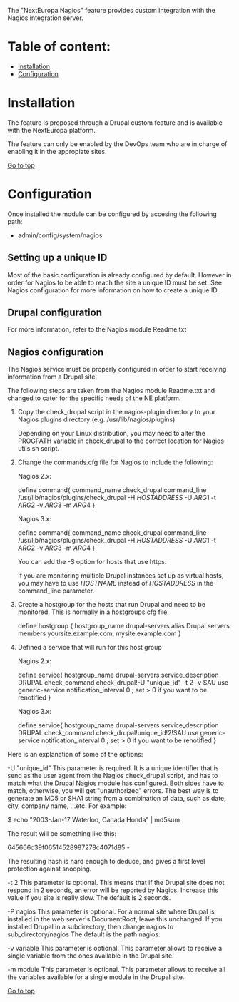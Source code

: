 The "NextEuropa Nagios" feature provides custom integration with the Nagios
integration server.


Table of content:
=================
- [Installation](#installation)
- [Configuration](#configuration)

# Installation

The feature is proposed through a Drupal custom feature and is available with the NextEuropa platform.

The feature can only be enabled by the DevOps team who are in charge of enabling it in the appropiate sites.

[Go to top](#table-of-content)

# Configuration

Once installed the module can be configured by accesing the following path:

 * admin/config/system/nagios

## Setting up a unique ID

Most of the basic configuration is already configured by default.
However in order for Nagios to be able to reach the site a unique ID must be set. 
See Nagios configuration for more information on how to create a unique ID.

## Drupal configuration

For more information, refer to the Nagios module Readme.txt
  
## Nagios configuration

The Nagios service must be properly configured in order to start receiving information from a Drupal site.

The following steps are taken from the Nagios module Readme.txt and changed to cater for the specific
needs of the NE platform.

1. Copy the check_drupal script in the nagios-plugin directory to your Nagios plugins
   directory (e.g. /usr/lib/nagios/plugins).
   
   Depending on your Linux distribution, you may need to alter the PROGPATH variable
   in check_drupal to the correct location for Nagios utils.sh script.

2. Change the commands.cfg file for Nagios to include the following:

   Nagios 2.x:

   define command{
     command_name  check_drupal
     command_line  /usr/lib/nagios/plugins/check_drupal -H $HOSTADDRESS$ -U $ARG1$ -t $ARG2$ -v $ARG3$ -m $ARG4$
   }

   Nagios 3.x:

   define command{
     command_name  check_drupal
     command_line  /usr/lib/nagios/plugins/check_drupal -H $HOSTADDRESS$ -U $ARG1$ -t $ARG2$ -v $ARG3$ -m $ARG4$
   }

   You can add the -S option for hosts that use https.

   If you are monitoring multiple Drupal instances set up as virtual hosts, you
   may have to use $HOSTNAME$ instead of $HOSTADDRESS$ in the command_line
   parameter.

3. Create a hostgroup for the hosts that run Drupal and need to be monitored.
   This is normally in a hostgroups.cfg file.

   define hostgroup {
     hostgroup_name  drupal-servers
     alias           Drupal servers
     members         yoursite.example.com, mysite.example.com
   }

4. Defined a service that will run for this host group

   Nagios 2.x:

   define service{
     hostgroup_name         drupal-servers
     service_description    DRUPAL
     check_command          check_drupal!-U "unique_id" -t 2 -v SAU
     use                    generic-service
     notification_interval  0 ; set > 0 if you want to be renotified
   }

   Nagios 3.x:

   define service{
     hostgroup_name         drupal-servers
     service_description    DRUPAL
     check_command          check_drupal!unique_id!2!SAU
     use                    generic-service
     notification_interval  0 ; set > 0 if you want to be renotified
   }

Here is an explanation of some of the options:

-U "unique_id"
  This parameter is required.
  It is a unique identifier that is send as the user agent from the Nagios check_drupal script,
  and has to match what the Drupal Nagios module has configured.  Both sides have to match,
  otherwise, you will get "unauthorized" errors. The best way is to generate an MD5 or SHA1
  string from a combination of data, such as date, city, company name, ...etc. For example:

  $ echo "2003-Jan-17 Waterloo, Canada Honda" | md5sum

  The result will be something like this:

  645666c39f06514528987278c4071d85  -

  The resulting hash is hard enough to deduce, and gives a first level protection against snooping.

-t 2
  This parameter is optional.
  This means that if the Drupal site does not respond in 2 seconds, an error will be reported
  by Nagios. Increase this value if you site is really slow.
  The default is 2 seconds.

-P nagios
  This parameter is optional.
  For a normal site where Drupal is installed in the web server's DocumentRoot, leave this unchanged.
  If you installed Drupal in a subdirectory, then change nagios to sub_directory/nagios
  The default is the path nagios.

-v variable
  This parameter is optional.
  This parameter allows to receive a single variable from the ones available in the Drupal site.
  
-m module
   This parameter is optional.
   This parameter allows to receive all the variables available for a single module
   in the Drupal site.

[Go to top](#table-of-content)
